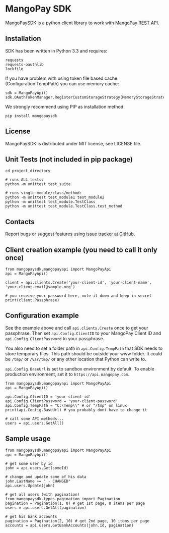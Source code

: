 MangoPay SDK
=================================================
MangoPaySDK is a python client library to work with
[MangoPay REST API](http://docs.mangopay.com/api-references/).


Installation
-------------------------------------------------
SDK has been written in Python 3.3
and requires:

	requests
	requests-oauthlib
	lockfile

	
If you have problem with using token file based cache (Configuration.TempPath) you can use memory cache:
	
	sdk = MangoPayApi()
	sdk.OAuthTokenManager.RegisterCustomStorageStrategy(MemoryStorageStrategy())

We strongly recommend using PIP as installation method:

    pip install mangopaysdk


License
-------------------------------------------------
MangoPaySDK is distributed under MIT license, see LICENSE file.


Unit Tests (not included in pip package)
-------------------------------------------------

    cd project_directory

    # runs ALL tests:
    python -m unittest test_suite

    # runs single module/class/method:
    python -m unittest test_module1 test_module2
    python -m unittest test_module.TestClass
    python -m unittest test_module.TestClass.test_method


Contacts
-------------------------------------------------
Report bugs or suggest features using
[issue tracker at GitHub](https://github.com/MangoPay/mangopay2-python-sdk).



Client creation example (you need to call it only once)
-------------------------------------------------

    from mangopaysdk.mangopayapi import MangoPayApi
    api = MangoPayApi()

    client = api.clients.Create('your-client-id', 'your-client-name', 'your-client-email@sample.org')
    
    # you receive your password here, note it down and keep in secret
    print(client.Passphrase)


Configuration example
-------------------------------------------------
See the example above and call `api.clients.Create` once to get your passphrase.
Then set `api.Config.ClientID` to your MangoPay Client ID and 
`api.Config.ClientPassword` to your passphrase.

You also need to set a folder path in `api.Config.TempPath` that SDK needs 
to store temporary files. This path should be outside your www folder.
It could be `/tmp/` or `/var/tmp/` or any other location that Python can write to.

`api.Config.BaseUrl` is set to sandbox environment by default. To enable production
environment, set it to `https://api.mangopay.com`.

    from mangopaysdk.mangopayapi import MangoPayApi
    api = MangoPayApi()

    api.Config.ClientID = 'your-client-id'
    api.Config.ClientPassword = 'your-client-password'
    api.Config.TempPath = "C:\Temp\\" # or "/tmp" on linux
    print(api.Config.BaseUrl) # you probably dont have to change it

    # call some API methods...
    users = api.users.GetAll()


Sample usage
-------------------------------------------------

    from mangopaysdk.mangopayapi import MangoPayApi
    api = MangoPayApi()
	
    # get some user by id
    john = api.users.Get(someId)

    # change and update some of his data
    john.LastName += " - CHANGED"
    api.users.Update(john)

    # get all users (with pagination)
    from mangopaysdk.types.pagination import Pagination
    pagination = Pagination(1, 8) # get 1st page, 8 items per page
    users = api.users.GetAll(pagination)

    # get his bank accounts
    pagination = Pagination(2, 10) # get 2nd page, 10 items per page
    accounts = api.users.GetBankAccounts(john.Id, pagination)

